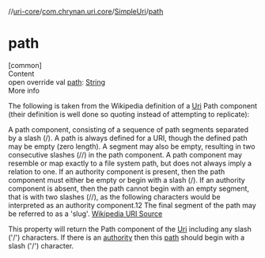 //[uri-core](../../../index.md)/[com.chrynan.uri.core](../index.md)/[SimpleUri](index.md)/[path](path.md)



# path  
[common]  
Content  
open override val [path](path.md): [String](https://kotlinlang.org/api/latest/jvm/stdlib/kotlin/-string/index.html)  
More info  


The following is taken from the Wikipedia definition of a [Uri](../-uri/index.md) Path component (their definition is well done so quoting instead of attempting to replicate):



A path component, consisting of a sequence of path segments separated by a slash (/). A path is always defined for a URI, though the defined path may be empty (zero length). A segment may also be empty, resulting in two consecutive slashes (//) in the path component. A path component may resemble or map exactly to a file system path, but does not always imply a relation to one. If an authority component is present, then the path component must either be empty or begin with a slash (/). If an authority component is absent, then the path cannot begin with an empty segment, that is with two slashes (//), as the following characters would be interpreted as an authority component.12 The final segment of the path may be referred to as a 'slug'. <a href="https://en.wikipedia.org/wiki/Uniform_Resource_Identifier">Wikipedia URI Source</a>



This property will return the Path component of the [Uri](../-uri/index.md) including any slash ('/') characters. If there is an [authority](index.md#%5Bcom.chrynan.uri.core%2FSimpleUri%2Fauthority%2F%23%2FPointingToDeclaration%2F%5D%2FProperties%2F-1849276396) then this [path](path.md) should begin with a slash ('/') character.

  




